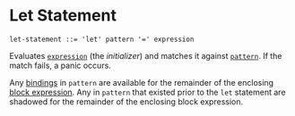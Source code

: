 # Let Statement

```ebnf
let-statement ::= 'let' pattern '=' expression
```

Evaluates [`expression`](../expressions.md) (the *initializer*) and matches it
against [`pattern`](../patterns.md). If the match fails, a panic occurs.

<!-- TODO: Link to panic definition. -->

Any [bindings](../patterns.md#pattern-bindings) in `pattern` are available for
the remainder of the enclosing [block expression](../expressions/block.md). Any
in `pattern` that existed prior to the `let` statement are shadowed for the
remainder of the enclosing block expression.
